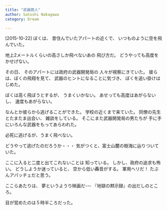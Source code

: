 ```yaml
---
title: "武器商人"
author: Satoshi Nakagawa
category: Dream

---
```


[2015-10-22]  ぼくは、
昔住んでいたアパートの近くで、
いつものように空を飛んでいた。

地上2メートルくらいの高さしか飛べないあの
飛び方だ。
どうやっても高度をかせげない。

 その日、
そのアパートには政府の武器開発局の
人々が視察にきていた。
彼らは、ぼくの飛翔を見て、
武器のヒントになることに気づき、
ぼくを追い掛けはじめた。

 ぼくは高く飛ぼうとするが、
うまくいかない。
あせっても高度はあがらないし、
速度もあがらない。

 なんとか彼らから逃げることができた。
学校の近くまで来ていた。
同僚の先生とたまたま出会い、
雑談をしている。
そこにまた武器開発局の男たちが
手に手にいろんな武器をもってあらわれた。

 必死に逃げるが、うまく飛べない。

 どうやって逃げたのだろうか・・・
気がつくと、富士山麓の樹海に辿りついていた。

 ここに入ると二度と出てこれないことは
知っている。
しかし、政府の追求も怖い。
どうしようか迷っていると、
空から低い轟音がする。
軍用ヘリだ！
たぶんアパッチェだと思う。

 ここらあたりは、
夢というようり映画だ---
『地獄の黙示録』の出だしのところ。

 目が覚めたのは５時半ころだった。


